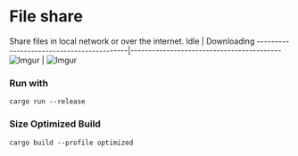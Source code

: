 # File share
Share files in local network or over the internet. 
Idle                                      | Downloading
------------------------------------------|------------------------------------------
![Imgur](https://i.imgur.com/y5KGBIc.png)  | ![Imgur](https://i.imgur.com/o7b913P.png)
### Run with
```
cargo run --release
```

### Size Optimized Build
```
cargo build --profile optimized
```
